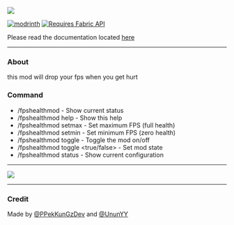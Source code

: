 ![](https://cdn-dms.mckimkung.in.th/1i4orbucg/fpsdrop-thumbnail.png)

[![modrinth](https://cdn.jsdelivr.net/npm/@intergrav/devins-badges@3/assets/cozy/available/modrinth_vector.svg)](https://modrinth.com/mod/fps-drop-when-you-hurt) [![Requires Fabric API](https://cdn.jsdelivr.net/npm/@intergrav/devins-badges@3/assets/cozy/requires/fabric-api_vector.svg)](https://modrinth.com/mod/fabric-api)

Please read the documentation located [here](https://github.com/PPekKunGz/FPS-Drop-When-You-Hurt/wiki)

---

### **About**
this mod will drop your fps when you get hurt

### **Command**
- /fpshealthmod - Show current status <br/>
- /fpshealthmod help - Show this help <br/>
- /fpshealthmod setmax <fps> - Set maximum FPS (full health) <br/>
- /fpshealthmod setmin <fps> - Set minimum FPS (zero health) <br/>
- /fpshealthmod toggle - Toggle the mod on/off <br/>
- /fpshealthmod toggle <true/false> - Set mod state <br/>
- /fpshealthmod status - Show current configuration <br/>
---

![](https://cdn-dms.mckimkung.in.th/1i784zu8m/Screenshot%202025-02-24%20202321.png)

---

### **Credit**
Made by [@PPekKunGzDev](https://ppekkungz.in.th) and [@UnunYY](https://github.com/ununv2/)

